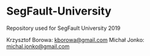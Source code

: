 # SegFault-University

Repository used for SegFault University 2019

Krzysztof Borowa: kborowa@gmail.com
Michał Jonko: michal.jonko@gmail.com
